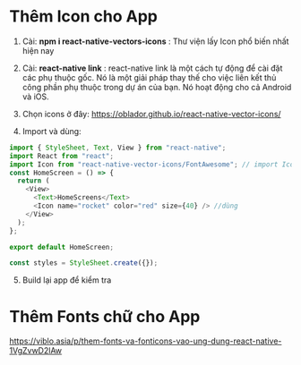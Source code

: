 # Thêm Icon cho App

1. Cài: **npm i react-native-vectors-icons** : Thư viện lấy Icon phổ biến nhất hiện nay
2. Cài: **react-native link** : react-native link là một cách tự động để cài đặt các phụ thuộc gốc. Nó là một giải pháp thay thế cho việc liên kết thủ công phần phụ thuộc trong dự án của bạn. Nó hoạt động cho cả Android và iOS.
3. Chọn icons ở đây: https://oblador.github.io/react-native-vector-icons/

4. Import và dùng:

```ts
import { StyleSheet, Text, View } from "react-native";
import React from "react";
import Icon from "react-native-vector-icons/FontAwesome"; // import Icon, *FontAwesome* là tên gói
const HomeScreen = () => {
  return (
    <View>
      <Text>HomeScreens</Text>
      <Icon name="rocket" color="red" size={40} /> //dùng
    </View>
  );
};

export default HomeScreen;

const styles = StyleSheet.create({});
```

5. Build lại app để kiểm tra

# Thêm Fonts chữ cho App

https://viblo.asia/p/them-fonts-va-fonticons-vao-ung-dung-react-native-1VgZvwD2lAw
